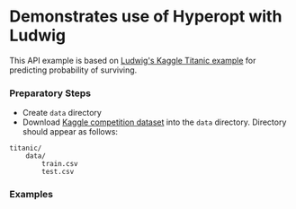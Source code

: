 # Demonstrates use of Hyperopt with Ludwig

This API example is based on [Ludwig's Kaggle Titanic example](https://uber.github.io/ludwig/examples/#kaggles-titanic-predicting-survivors) for predicting probability of surviving. 

### Preparatory Steps
* Create `data` directory
* Download [Kaggle competition dataset](https://www.kaggle.com/c/titanic/data) into the `data` directory.  Directory should
appear as follows:
```
titanic/
    data/
        train.csv
        test.csv
```

### Examples
